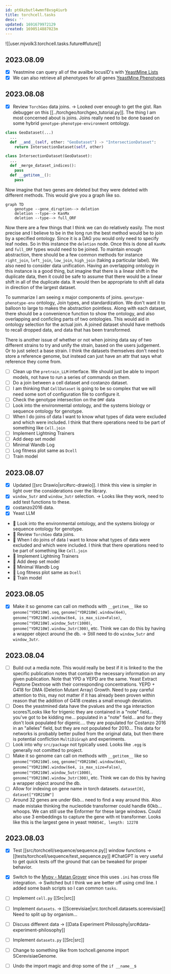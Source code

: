 ```yaml
---
id: pt6kzbutl4wmnf8xsg4iurb
title: torchcell.tasks
desc: ''
updated: 1691679972129
created: 1690514887023m
---
```

![[user.mjvolk3.torchcell.tasks.future#future]]

## 2023.08.09

- [x] Yeastmine can query all of the availbe locusID's with [YeastMine Lists](https://yeastmine.yeastgenome.org/yeastmine/bag.do?subtab=view)
- [x] We can also retrieve all phenotypes for all genes [YeastMine Phenotypes](https://yeastmine.yeastgenome.org/yeastmine/results.do?trail=%257Cquery)

## 2023.08.08

- [x] Review `TorchGeo` data joins. → Looked over enough to get the gist. Ran debugger on this [[../torchgeo/torchgeo_tutorial.py]]. The thing I am most concerned about is joins. Joins really need to be done based on some hybrid `genotype-phenotype-environment` ontology.

```python
class GeoDataset(...)
  ...
  def __and__(self, other: "GeoDataset") -> "IntersectionDataset":
    return IntersectionDataset(self, other)

class IntersectionDataset(GeoDataset):
  ...
  def _merge_dataset_indices():
    pass
  def __getitem__():
    pass

```

Now imagine that two genes are deleted but they were deleted with different methods. This would give you a graph like so.

```mermaid
graph TD
    genotype --gene_diruption--> deletion
    deletion --type--> KanMx
    deletion --type--> full_ORF
```

Now there are a few things that I think we can do relatively easily. The most precise and I believe to be in the long run the best method would be to join by a specified ontology. Since it is a DAG you would only need to specify leaf nodes. So in this instance the `deletion` node. Once this is done all `KanMx` and `full_ORF` types would need to be joined. To maintain enough abstraction, there should be a few common methods for instance `right_join`, `left_join`, `low_join`, `high_join` (taking a particular label). We also need to consider data unification. Having an overlapping ontology in this instance is a good thing, but imagine that there is a linear shift in the duplicate data, then it could be safe to assume that there would be a linear shift in all of the duplicate data. It would then be appropriate to shift all data in direction of the largest dataset.

To summarize I am seeing x major components of joins. `genotype-phenotype-env` ontology, Join types, and standardization. We don't want it to balloon to large to makes the abstraction pointless. Along with each dataset, there should be a convenience function to show the ontology, and also overlapping and conficling parts of two ontologies. This would aid in ontology selection for the actual join. A joined dataset should have methods to recall dropped data, and data that has been transformed.

There is another issue of whether or not when joining data say of two different strains to try and unify the strain, based on the users judgement. Or to just select a base strain. I think the datasets themselves don't need to store a reference genome, but instead can just have an attr that says what reference they come from.

- [ ] Clean up the `pretrain_LLM` interface. We should just be able to import models, not have to run a series of commands on them.
- [ ] Do a join between a cell dataset and costanzo dataset.
- [ ] I am thinking that `CellDataset` is going to be so complex that we will need some sort of configuration file to configure it.
- [ ] Check the genotype intersection on the `DMF` data
- [ ] Look into the environmental ontology, and the systems biology or sequence ontology for genotype.
- [ ] When I do joins of data I want to know what types of data were excluded and which were included. I think that there operations need to be part of something like `Cell.join`
- [ ] Implement Lightning Trainers
- [ ] Add deep set model
- [ ] Minimal Wandb Log
- [ ] Log fitness plot same as `Dcell`
- [ ] Train model

## 2023.08.07

- [x] Updated [[src Drawio|src#src-drawio]]. I think this view is simpler in light over the considerations over the library.
- [x] `window_5utr` and `window_3utr` selection. → Looks like they work, need to add test functions to these.
- [x] costanzo2016 data.
- [x] Yeast LLM
- 🔲 Look into the environmental ontology, and the systems biology or sequence ontology for genotype.
- 🔲 Review `TorchGeo` data joins.
- 🔲 When I do joins of data I want to know what types of data were excluded and which were included. I think that there operations need to be part of something like `Cell.join`
- 🔲 Implement Lightning Trainers
- 🔲 Add deep set model
- 🔲 Minimal Wandb Log
- 🔲 Log fitness plot same as `Dcell`
- 🔲 Train model

## 2023.08.05

- [x] Make it so genome can call on methods with `__getitem__` like so `genome["YDR210W].seq`, `genome["YDR210W].window(6e4)`, `genome["YDR210W].window(6e4, is_max_size=False)`, `genome["YDR210W].window_5utr(1000)`, `genome["YDR210W].window_3utr(300)`, etc. Think we can do this by having a wrapper object around the db. → Still need to do `window_5utr` and `window_3utr`.

## 2023.08.04

- [ ] Build out a media note. This would really be best if it is linked to the the specific publication notes that contain the necessary information on any given publication. Note that YPD a YEPD are the same. Yeast Extract Peptone Dextrose with their corresponding concentrations. YEPD + G418 for DMA (Deletion Mutant Array) Growth. Need to pay careful attention to this, may not matter if it has already been proven within reason that the addition of G418 creates a small enough deviation.
- [ ] Does the yeastmined data have the pvalues and the sga interaction scores?Looks like for trigenic they are contained in a "note" field... you've got to be kidding me... populated in a "note" field... and for they don't look populated for digenic.... they are populated for Costanzo 2016 in an "alleles" field, but they are not populated for 2010... This data for networks is probably better pulled from the original data, but then there is potential confliction `MultiDiGraph` and experiments.
- [ ] Look into why `src/package` not typically used. Looks like `.egg` is generally not comitted to project.
- [ ] Make it so genome can call on methods with `__getitem__` like so `genome["YDR210W].seq`, `genome["YDR210W].window(6e4)`, `genome["YDR210W].window(6e4, is_max_size=False)`, `genome["YDR210W].window_5utr(1000)`, `genome["YDR210W].window_3utr(300)`, etc. Think we can do this by having a wrapper object around the db.
- [ ] Allow for indexing on gene name in torch datasets. `dataset[0]`, `dataset["YDR210W"]`
- [ ] Around 32 genes are under 6kb... need to find a way around this. Also made mistake thinking the nucleotide transformer could handle 60kb... whoops. We can still use the Enformer for these large windows. Could also use 3 embeddings to capture the gene with nt transformer. Looks like this is the largest gene in yeast `YKR054C, length: 12278`

## 2023.08.03

- [x] Test [[src/torchcell/sequence/sequence.py]] window functions → [[tests/torchcell/sequence/test_sequence.py]] #ChatGPT is very useful to get quick tests off the ground that can be tweaked for proper behavior.
- [x] Switch to the [Mypy - Matan Grover](https://marketplace.visualstudio.com/items?itemName=matangover.mypy#review-details) since this uses `.ini` has cross file integration. → Switched but I think we are better off using cmd line. I added some bash scripts so I can common `tasks`.
- [ ] Implement `cell.py` [[Src|src]]
- [ ] Implement `datasets`. → [[Scerevisiae|src.torchcell.datasets.scerevisiae]] Need to split up by organism...
- [ ] Discuss different data → [[Data Experiment Philosophy|src#data-experiment-philosophy]]

- [ ] Implement `datasets.py` [[Src|src]]
- [ ] Change to something like from tochcell.genome import SCerevisiaeGenome.
- [ ] Undo the import magic and drop some of the `if __name__`s
